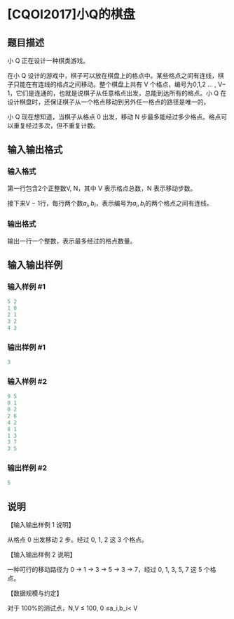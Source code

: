 # [CQOI2017]小Q的棋盘

## 题目描述

小 Q 正在设计一种棋类游戏。

在小 Q 设计的游戏中，棋子可以放在棋盘上的格点中。某些格点之间有连线，棋子只能在有连线的格点之间移动。整个棋盘上共有 V 个格点，编号为0,1,2 … , V− 1，它们是连通的，也就是说棋子从任意格点出发，总能到达所有的格点。小 Q 在设计棋盘时，还保证棋子从一个格点移动到另外任一格点的路径是唯一的。

小 Q 现在想知道，当棋子从格点 0 出发，移动 N 步最多能经过多少格点。格点可以重复经过多次，但不重复计数。

## 输入输出格式

### 输入格式

第一行包含2个正整数V, N，其中 V 表示格点总数，N 表示移动步数。

接下来V − 1行，每行两个数$a_i,b_i$，表示编号为$a_i,b_i$的两个格点之间有连线。

### 输出格式

输出一行一个整数，表示最多经过的格点数量。

## 输入输出样例

### 输入样例 #1

```cpp
5 2
1 0
2 1
3 2
4 3
```


### 输出样例 #1

```cpp
3
```


### 输入样例 #2

```cpp
9 5
0 1
0 2
2 6
4 2
8 1
1 3
3 7
3 5
```


### 输出样例 #2

```cpp
5
```


## 说明

【输入输出样例 1 说明】

从格点 0 出发移动 2 步。经过 0, 1, 2 这 3 个格点。

【输入输出样例 2 说明】

一种可行的移动路径为 0 → 1 → 3 → 5 → 3 → 7，经过 0, 1, 3, 5, 7 这 5 个格点。

【数据规模与约定】

对于 100%的测试点，N,V ≤ 100, 0 ≤a\_i,b\_i< V

